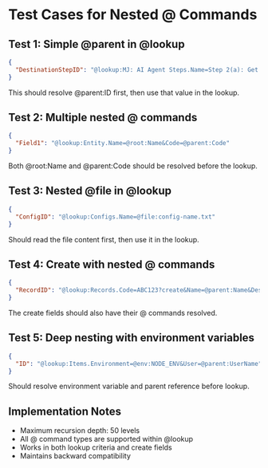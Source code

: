 # Test Cases for Nested @ Commands

## Test 1: Simple @parent in @lookup
```json
{
  "DestinationStepID": "@lookup:MJ: AI Agent Steps.Name=Step 2(a): Get Weather&AgentID=@parent:ID"
}
```
This should resolve @parent:ID first, then use that value in the lookup.

## Test 2: Multiple nested @ commands
```json
{
  "Field1": "@lookup:Entity.Name=@root:Name&Code=@parent:Code"
}
```
Both @root:Name and @parent:Code should be resolved before the lookup.

## Test 3: Nested @file in @lookup
```json
{
  "ConfigID": "@lookup:Configs.Name=@file:config-name.txt"
}
```
Should read the file content first, then use it in the lookup.

## Test 4: Create with nested @ commands
```json
{
  "RecordID": "@lookup:Records.Code=ABC123?create&Name=@parent:Name&Description=@root:Description"
}
```
The create fields should also have their @ commands resolved.

## Test 5: Deep nesting with environment variables
```json
{
  "ID": "@lookup:Items.Environment=@env:NODE_ENV&User=@parent:UserName"
}
```
Should resolve environment variable and parent reference before lookup.

## Implementation Notes
- Maximum recursion depth: 50 levels
- All @ command types are supported within @lookup
- Works in both lookup criteria and create fields
- Maintains backward compatibility